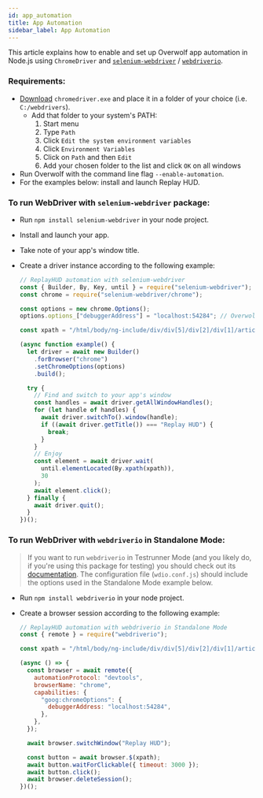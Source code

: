 ```yaml
---
id: app_automation
title: App Automation
sidebar_label: App Automation
---
```


This article explains how to enable and set up Overwolf app automation in Node.js using `ChromeDriver` and [`selenium-webdriver`](https://www.npmjs.com/package/selenium-webdriver) / [`webdriverio`](https://webdriver.io/).

### Requirements:

- [Download](https://chromedriver.storage.googleapis.com/87.0.4280.88/chromedriver_win32.zip) `chromedriver.exe` and place it in a folder of your choice (i.e. `C:/webdrivers`).
  - Add that folder to your system's PATH:
    1. Start menu
    2. Type `Path`
    3. Click `Edit the system environment variables`
    4. Click `Environment Variables`
    5. Click on `Path` and then `Edit`
    6. Add your chosen folder to the list and click `OK` on all windows
- Run Overwolf with the command line flag `--enable-automation`.
- For the examples below: install and launch Replay HUD.

### To run WebDriver with `selenium-webdriver` package:

- Run `npm install selenium-webdriver` in your node project.
- Install and launch your app.
- Take note of your app's window title.
- Create a driver instance according to the following example:

  ```js
  // ReplayHUD automation with selenium-webdriver
  const { Builder, By, Key, until } = require("selenium-webdriver");
  const chrome = require("selenium-webdriver/chrome");

  const options = new chrome.Options();
  options.options_["debuggerAddress"] = "localhost:54284"; // Overwolf Remote Debugger

  const xpath = "/html/body/ng-include/div/div[5]/div[2]/div[1]/article[4]/div";

  (async function example() {
    let driver = await new Builder()
      .forBrowser("chrome")
      .setChromeOptions(options)
      .build();

    try {
      // Find and switch to your app's window
      const handles = await driver.getAllWindowHandles();
      for (let handle of handles) {
        await driver.switchTo().window(handle);
        if ((await driver.getTitle()) === "Replay HUD") {
          break;
        }
      }
      // Enjoy
      const element = await driver.wait(
        until.elementLocated(By.xpath(xpath)),
        30
      );
      await element.click();
    } finally {
      await driver.quit();
    }
  })();
  ```

### To run WebDriver with `webdriverio` in Standalone Mode:

> If you want to run `webdriverio` in Testrunner Mode (and you likely do, if you're using this package for testing) you should check out its [documentation](https://webdriver.io/docs/gettingstarted). The configuration file (`wdio.conf.js`) should include the options used in the Standalone Mode example below.

- Run `npm install webdriverio` in your node project.
- Create a browser session according to the following example:

  ```js
  // ReplayHUD automation with webdriverio in Standalone Mode
  const { remote } = require("webdriverio");

  const xpath = "/html/body/ng-include/div/div[5]/div[2]/div[1]/article[4]/div";

  (async () => {
    const browser = await remote({
      automationProtocol: "devtools",
      browserName: "chrome",
      capabilities: {
        "goog:chromeOptions": {
          debuggerAddress: "localhost:54284",
        },
      },
    });

    await browser.switchWindow("Replay HUD");

    const button = await browser.$(xpath);
    await button.waitForClickable({ timeout: 3000 });
    await button.click();
    await browser.deleteSession();
  })();
  ```